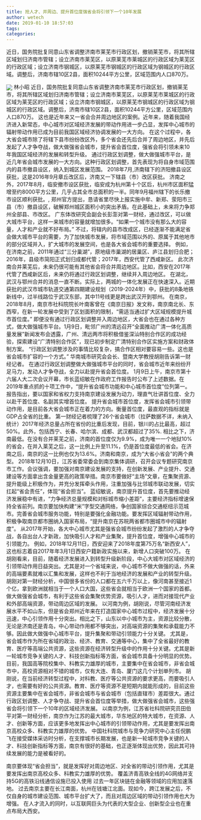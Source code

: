 ```yaml
---
title: 抢人才、并周边、提升首位度强省会将引领下一个10年发展
author: wetech
date: 2019-01-10 18:57:03
tags: 
categories: 
---
```

近日，国务院批复同意山东省调整济南市莱芜市行政区划，撤销莱芜市，将其所辖区域划归济南市管辖；设立济南市莱芜区，以原莱芜市莱城区的行政区域为莱芜区的行政区域；设立济南市钢城区，以原莱芜市钢城区的行政区域为钢城区的行政区域。调整后，济南市辖10区2县，面积10244平方公里，区域范围内人口870万。
<!-- more -->
<img align="center" border="0" src="https://imgcdn.yicai.com/uppics/images/2019/01/616b5b689177af10bf625141163b4c1a.jpg" />
林小昭
近日，国务院批复同意山东省调整济南市莱芜市行政区划，撤销莱芜市，将其所辖区域划归济南市管辖；设立济南市莱芜区，以原莱芜市莱城区的行政区域为莱芜区的行政区域；设立济南市钢城区，以原莱芜市钢城区的行政区域为钢城区的行政区域。调整后，济南市辖10区2县，面积10244平方公里，区域范围内人口870万。
这也是近年来又一省会合并周边地区的案例。近年来，随着我国经济进入新常态，中心城市对区域经济发展的带动作用进一步凸显，发挥中心城市的辐射带动作用已成为目前我国区域经济协调发展的一大方向。
在这个过程中，各大省会城市除了将辖下县市纷纷改区外，多个省会还先后合并了周边地区，并先后发起了人才争夺战，做大做强省会城市，提升省会首位度，强省会将引领未来10年我国区域经济的发展和转型升级。
通过行政区划调整，做大做强城市平台，是近几年省会城市发展的一大方向。这种行政区划调整，首先表现为将自身市域范围内的县市撤县设区，纳入到城区发展范围。
2018年7月,济南辖下的济阳撤县设区获批，这是2016年9月章丘改区后，济南又一下辖县（市）改区获批。
济南之外，2017年8月，临安撤市设区获批，临安成为杭州第十个区后，杭州市区面积猛增至约8000平方公里，几乎占其全市总面积的一半。同年9月福州辖下的长乐撤市设区顺利获批。,
郑州官方提出，恳请省里尽快上报实施中牟、新郑、荥阳市三县（市）撤县设区，破解郑州城区面积小的突出矛盾。在此基础上，未来将力争郑州全部县、市改区。
广东体改研究会副会长彭澎对第一财经，通过改区，可以做大城市平台，这样一来城市的容量就增加很多。“如果一个城市没有那么大的容量，人才和产业就不好布局。”
不过，将辖内的县市改成区，已经逐渐不能满足省会做大城市平台的需要，为了加快城市发展，将市域范围以外的、原属于其他地市的部分区域并入，扩大城市的发展空间，也是各大省会城市的重要选择。
例如，在济南之前，2011年通过“三分巢湖”，原地级市巢湖的居巢区、庐江县划归合肥；2016年，县级市简阳正式划归成都代管；2017年，西安代管了西咸新区。
此次济南合并莱芜后，未来仍很可能有其他省会将合并周边地区。比如，西安在2017年代管了西咸新区后，未来仍将通过行政区划调整，继续并入周边地区。
在湖北，武汉与鄂州合并的消息一直不断。实际上，两城的一体化发展正在快速深入。近期获批的武汉市城市轨道交通第四期建设规划（2019-2024年）中，获批的8条地铁新线中，过半线路位于武汉东部，其中11号线更是跨出武汉开到鄂州。
在南京，2018年8月，南京市社科院院长叶南客曾在《南京日报》发文称，南京南北长、东西窄，在新一轮发展中受到了区划面积的限制，“需适当通过扩大区域规模提升城市首位度。”
即便没有通过行政区划调整并入周边地区，大省会也在通过各种方式，做大做强城市平台。1月9日，毗邻广州的清远召开“全面推动广清一体化高质量发展”新闻发布会透露，广州、清远两市将积极借鉴深汕特别合作区的成功经验，探索建设“广清特别合作区”，现已初步制定广清特别合作区实施方案和财政体制方案。
“行政区划调整涉及的事情比较复杂，搞合作区相对要容易一些。这也是省会城市扩容的一个方式。” 华南城市研究会会长、暨南大学教授胡刚告诉第一财经记者。
在通过行政区划调整做大做强城市平台的同时，省会城市近年来纷纷开足马力，发动人才争夺战，全力以赴提升省会首位度。
1月9日上午，南京市第十六届人大二次会议开幕，市长蓝绍敏在作政府工作报告时公布了上述数据。在2019年重点抓的十项工作中，“提升省会城市功能和中心城市首位度”位列第一。
报告指出，要以国家和省权力支持南京建设发展为动力，理直气壮讲首位度、全力以赴干首位度、名副其实增首位度。
提升省会城市首位度，发挥省会城市引领带动作用，是目前各大省会城市正在着力的方向。衡量首位度，最直观的指标就是GDP占全省的比重。
第一财经记者梳理了26个省会城市（拉萨数据不详，未纳入统计）2017年经济总量占所在省份的比重后发现，目前，银川的占比最高，超过50%。此外，包括西宁、长春、哈尔滨、成都、武汉都超过了35%.
相比之下，济南最低。在没有合并莱芜之前，济南的首位度仅为9.9%，成为唯一一个地狱10%的省会，在并入莱芜之后，这一比例上升至11.1%，仍是首位度最低的省会。在济南之后，南京的这一比例也仅为13.6%。济南和南京，成为“大省小省会”的两个典型。
2018年12月10日，江苏省委常委会到南京集体调研，召开会议专题研究南京市工作。会议强调，要加强对南京建设发展的支持，在创新发展、产业提升、交通建设等方面拿出含金量更高的政策举措。南京市要做好“主场”文章，在集聚资源、提升能级上积极作为，并充分发挥牵头作用，注重加强与比邻城市联动发展，切实扛起“省会责任”，体现“省会担当”。
蓝绍敏说，南京提升首位度，首先要推动经济发展稳中有进，“力争经济总量规模和对标城市缩小差距”，主要经济指标增速保持全省前列。南京要加快构建“米”字型交通网络，争创国家综合交通枢纽示范城市。完善省会城市服务功能，特别是要强化金融功能。要发挥区域辐射带动作用，积极争取南京都市圈纳入国家布局，“提升南京在苏皖两省都市圈城市中的辐射度”。
从2017年开始，各大中心城市尤其是强省会城市纷纷发起了激烈的人才争夺战，各自出台人才新政，加快吸引人才和产业集聚，提升首位度，增强中心城市的引领能力。
例如，2018年12月11日，西安迎来了2018年度第75万名“新西安人”，这也标志着自2017年年3月1日西安户籍新政实施以来，新增人口突破100万。
在胡刚看来，目前，随着经济发展进入到转型升级新阶段，中心大城市对区域经济的引领带动作用日益突出。尤其是对一个省域来说，中心城市不做大做强的话，外来的高端要素就难以汇集和发展，这样也不利于当地经济的发展和产业的转型升级。
胡刚对第一财经分析，中国很多省份的人口都在五六千万以上，像河南甚至接近1个亿，拿到欧洲就相当于一个人口大国，这些省会就相当于欧洲一个国家的首都。做大做强省会城市，有利于这些省会集聚优势资源，吸引人才，进而对接现代产业和外部高端资源，带动周边区域的发展。
以河南为例，胡刚说，尽管河南经济发展水平不如山东，但是省会郑州近年来在打造国家中心城市过程中，经济发展十分迅速，中心引领作用十分突出。相比之下，山东以中小城市为主，资源比较分散，无论是济南还是青岛，中心带动作用都不够突出，对高端资源的集聚和承载能力不够。因此做大做强中心城市平台，提升集聚和带动引领能力十分关键。
尤其是，省会城市作为所在省域的政治、经济、教育、交通等中心，集中了全省最好的教育、医疗等高端公共资源，这些资源在经济转型升级中的作用十分关键。尤其是新一轮城市竞争关键的人才、科技创新指标等方面，省会城市具备十分明显的优势。
目前，我国高等院校集中、科教实力雄厚的城市，主要集中在省会城市，非省会城市中，高校资源相对不错的城市，仅有大连、青岛、厦门这几个计划单列市。
胡刚说，在当前经济转型过程中，对科教、医疗等公共资源的要求更高，而要吸引人才，也需要有好的公共资源。教育、医疗等资源不是短期内就能形成的，目前这些资源主要集中在省会城市，非省会城市与省会城市（包括直辖市）差距很大。通过行政区划调整、人才争夺战、提升省会首位度等举措，做大做强省会城市，这些强省会将引领下一个10年的区域经济发展。
以南京为例，江苏省社科院研究员田伯平对第一财经分析，南京作为江苏的最大城市，华东地区的特大城市，在资源、人才、创新等方面，应该更多地发挥出中心城市的引领带动作用，尤其是要发挥出南京高校众多、科教实力雄厚的优势。
中国社科院城市与竞争力研究中心主任倪鹏飞在接受媒体采访时分析，在支撑城市长期发展，也是新一轮城市竞争关键的人才、科技创新指标等方面，南京有很好的基础，也正逐渐体现出优势，因此其可持续发展的能力是被看好的。
 
 
南京要体现“省会担当”，就是发挥好对周边地区、对全省的带动引领作用，尤其是要发挥出南京高校众多、科教实力雄厚的优势。
覆盖济青高铁全线的4G网络并支持5G的高铁沿线通信设施已投入使用
过去一年区块链在金融等领域的应用加速落地。
过去南京主要在长江南面，杭州在钱塘江北面。现如今，跨江发展之后，不仅自身的城市建设范围、城市平台扩大了，而且对周边区域的带动引领作用也大为增强。
在人才流入的同时，以互联网巨头为代表的大型企业、创新型企业也在重点布局大西安。
